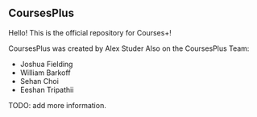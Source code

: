 CoursesPlus
---
Hello! This is the official repository for Courses+!

CoursesPlus was created by Alex Studer
Also on the CoursesPlus Team:
* Joshua Fielding
* William Barkoff
* Sehan Choi
* Eeshan Tripathii

TODO: add more information.